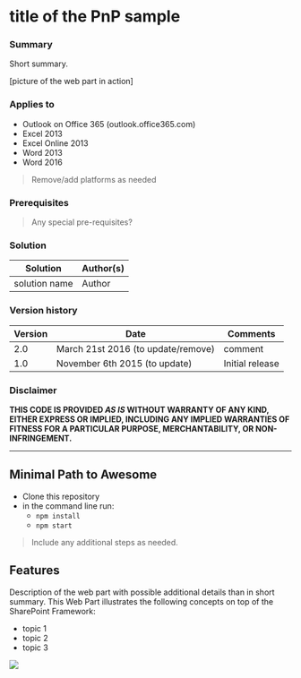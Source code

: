 # title of the PnP sample #

### Summary ###
Short summary.

[picture of the web part in action]

### Applies to ###
-  Outlook on Office 365 (outlook.office365.com) 
-  Excel 2013
-  Excel Online 2013
-  Word 2013
-  Word 2016

> Remove/add platforms as needed

### Prerequisites ###

> Any special pre-requisites?

### Solution ###
Solution | Author(s)
---------|----------
solution name | Author

### Version history ###
Version  | Date | Comments
---------| -----| --------
2.0  | March 21st 2016 (to update/remove)| comment
1.0  | November 6th 2015 (to update) | Initial release

### Disclaimer ###
**THIS CODE IS PROVIDED *AS IS* WITHOUT WARRANTY OF ANY KIND, EITHER EXPRESS OR IMPLIED, INCLUDING ANY IMPLIED WARRANTIES OF FITNESS FOR A PARTICULAR PURPOSE, MERCHANTABILITY, OR NON-INFRINGEMENT.**


----------

## Minimal Path to Awesome

- Clone this repository
- in the command line run:
  - `npm install`
  - `npm start`

> Include any additional steps as needed.

## Features
Description of the web part with possible additional details than in short summary. 
This Web Part illustrates the following concepts on top of the SharePoint Framework:

- topic 1
- topic 2
- topic 3

<img src="https://telemetry.sharepointpnp.com/officedev/samples/readme-template" />